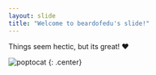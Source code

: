 ```yaml
---
layout: slide
title: "Welcome to beardofedu's slide!"
---
```


Things seem hectic, but its great! :heart:

![poptocat](https://octodex.github.com/images/poptocat.png)
{: .center}
